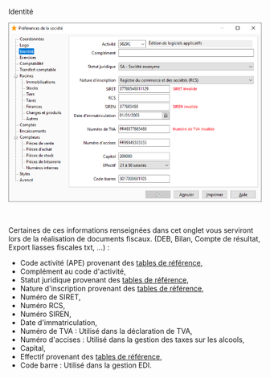 







Identité




![](OngletIdentite.png)


 


Certaines de ces informations renseignées dans cet onglet vous serviront lors de la réalisation de documents fiscaux. (DEB, Bilan, Compte de résultat, Export liasses fiscales txt, …) :


* Code activité (APE) provenant des [tables de référence](../../TablesReferences/2/TablesReferenceGenerales.htm),
* Complément au code d'activité,
* Statut juridique provenant des [tables de référence](../../TablesReferences/2/TablesReferenceGenerales.htm),
* Nature d'inscription provenant des [tables de référence](../../TablesReferences/2/TablesReferenceGenerales.htm),
* Numéro de SIRET,
* Numéro RCS,
* Numéro SIREN,
* Date d'immatriculation,
* Numéro de TVA : Utilisé dans la déclaration de TVA,
* Numéro d'accises : Utilisé dans la gestion des taxes sur les alcools,
* Capital,
* Effectif provenant des [tables de référence](../../TablesReferences/2/TablesReferenceGenerales.htm),
* Code barre : Utilisé dans la gestion EDI.



